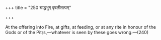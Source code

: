 +++
title = "250 श्राद्धभुग् वृषलीतल्पम्"

+++

At the offering into Fire, at gifts, at feeding, or at any rite in honour of the Gods or of the Pitṛs,—whatever is seen by these goes wrong.—(240)
